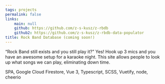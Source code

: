 ```yaml
---
tags: projects
permalink: false
links:
    main: null
    github: https://github.com/z-s-kusz/z-rbdb
    github2: https://github.com/z-s-kusz/z-rbdb-data-populator
title: Rock Band Database (coming soon!)
---
```


“Rock Band still exists and you still play it?” Yes!
Hook up 3 mics and you have an awesome setup for a karaoke night.
This site allows people to look up what songs we can play, eliminating down time.

<div class="text-blue-400 border-t-2 border-zinc-50 mt-4 pt-4">
SPA, Google Cloud Firestore, Vue 3, Typescript, SCSS, Vuetify, node, cheerio
</div>
